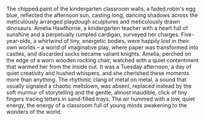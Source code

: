 The chipped paint of the kindergarten classroom walls, a faded robin's egg blue, reflected the afternoon sun, casting long, dancing shadows across the meticulously arranged playdough sculptures and meticulously drawn dinosaurs.  Amelia Hawthorne, a kindergarten teacher with a heart full of sunshine and a perpetually rumpled cardigan, surveyed her charges.  Five-year-olds, a whirlwind of tiny, energetic bodies, were happily lost in their own worlds – a world of imaginative play, where paper was transformed into castles, and discarded socks became valiant knights.  Amelia, perched on the edge of a worn wooden rocking chair, watched with a quiet contentment that warmed her from the inside out.  It was a Tuesday afternoon, a day of quiet creativity and hushed whispers, and she cherished these moments more than anything. The rhythmic clang of metal on metal, a sound that usually signaled a chaotic meltdown, was absent, replaced instead by the soft murmur of storytelling and the gentle, almost inaudible, click of tiny fingers tracing letters in sand-filled trays.  The air hummed with a low, quiet energy, the energy of a classroom full of young minds awakening to the wonders of the world.
